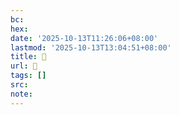 ```yaml
---
bc:
hex:
date: '2025-10-13T11:26:06+08:00'
lastmod: '2025-10-13T13:04:51+08:00'
title: 󰍝
url: 󰍝
tags: []
src:
note:
---
```


